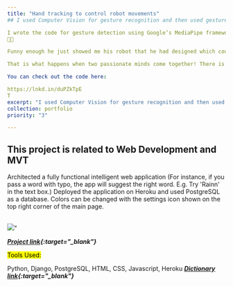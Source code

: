 ```yaml
---
title: "Hand tracking to control robot movements"
## I used Computer Vision for gesture recognition and then used gestures to control a robot!

I wrote the code for gesture detection using Google’s MediaPipe framework in conjunction with OpenCV. My friend and I combined our codes to control the motion of a really cool robot that he designed. 
🤖✨

Funny enough he just showed me his robot that he had designed which could be controlled by a minimalistic web application. I was working on a personal project already building a hand gesture detection application and I suggested that may be we could use index finger to control the movements of the robot and voila, in less than two days we integrated our codes and made it work!

That is what happens when two passionate minds come together! There is so much potential for building more fantastic projects if people from different fields come together

You can check out the code here:

https://lnkd.in/duPZkTpE
T
excerpt: "I used Computer Vision for gesture recognition and then used gestures to control a robot!   <br/><img src='/images/giphy.gif' style='width:2000px;'>"
collection: portfolio
priority: "3"

---
```


## This project is related to Web Development and MVT
Architected a fully functional intelligent web application (For instance, if you pass a word with typo, the app will suggest the right word. E.g. Try 'Rainn' in the text box.) 
Deployed the application on Heroku and used PostgreSQL as a database. Colors can be changed with the settings icon shown on the top right corner of the main page. 


<br/><img src='/images/giphy.gif'>"

***[Project link](https://github.com/safakhan413/dictionary1){:target="_blank"}***

<Mark >Tools Used: </Mark>

Python, Django, PostgreSQL, HTML, CSS, Javascript, Heroku
***[Dictionary link](https://dictionary1safa.herokuapp.com/){:target="_blank"}***

